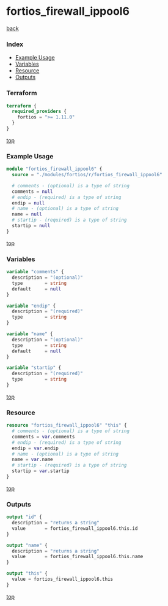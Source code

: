 # fortios_firewall_ippool6

[back](../fortios.md)

### Index

- [Example Usage](#example-usage)
- [Variables](#variables)
- [Resource](#resource)
- [Outputs](#outputs)

### Terraform

```terraform
terraform {
  required_providers {
    fortios = ">= 1.11.0"
  }
}
```

[top](#index)

### Example Usage

```terraform
module "fortios_firewall_ippool6" {
  source = "./modules/fortios/r/fortios_firewall_ippool6"

  # comments - (optional) is a type of string
  comments = null
  # endip - (required) is a type of string
  endip = null
  # name - (optional) is a type of string
  name = null
  # startip - (required) is a type of string
  startip = null
}
```

[top](#index)

### Variables

```terraform
variable "comments" {
  description = "(optional)"
  type        = string
  default     = null
}

variable "endip" {
  description = "(required)"
  type        = string
}

variable "name" {
  description = "(optional)"
  type        = string
  default     = null
}

variable "startip" {
  description = "(required)"
  type        = string
}
```

[top](#index)

### Resource

```terraform
resource "fortios_firewall_ippool6" "this" {
  # comments - (optional) is a type of string
  comments = var.comments
  # endip - (required) is a type of string
  endip = var.endip
  # name - (optional) is a type of string
  name = var.name
  # startip - (required) is a type of string
  startip = var.startip
}
```

[top](#index)

### Outputs

```terraform
output "id" {
  description = "returns a string"
  value       = fortios_firewall_ippool6.this.id
}

output "name" {
  description = "returns a string"
  value       = fortios_firewall_ippool6.this.name
}

output "this" {
  value = fortios_firewall_ippool6.this
}
```

[top](#index)